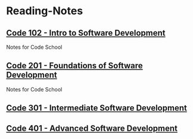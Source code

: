 # Reading-Notes


## [Code 102 - Intro to Software Development](/Reading-Notes/102)

Notes for Code School

## [Code 201 - Foundations of Software Development](/Reading-Notes/201)

Notes for Code School

## [Code 301 - Intermediate Software Development](/Reading-Notes/301)

## [Code 401 - Advanced Software Development](/Reading-Notes/401)